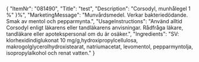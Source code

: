 {
  "ItemNr": "081490",
  "Title": "test",
  "Description": "Corsodyl, munhålegel 1 %"
}%",
  "MarketingMessage": "Munvårdsmedel. Verkar bakteriedödande. Smak av mentol och pepparmynta.",
  "UsageInstructions": "Använd alltid Corsodyl enligt läkarens eller tandläkarens anvisningar. Rådfråga läkare, tandläkare eller apotekspersonal om du är osäker.",
  "Ingredients": "SV: klorhexidindiglukonat 10 mg/g,hydroxipropylcellulosa, makrogolglycerolhydroxistearat, natriumacetat, levomentol, pepparmyntolja, isopropylalkohol och renat vatten."
}
